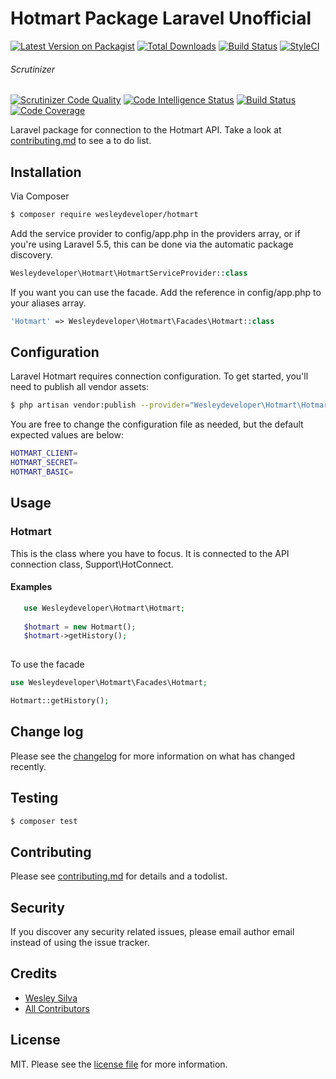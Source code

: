 # Hotmart Package Laravel Unofficial

[![Latest Version on Packagist][ico-version]][link-packagist]
[![Total Downloads][ico-downloads]][link-downloads]
[![Build Status][ico-travis]][link-travis]
[![StyleCI][ico-styleci]][link-styleci]
###### Scrutinizer
[![Scrutinizer Code Quality](https://scrutinizer-ci.com/g/wesleydeveloper/hotmart/badges/quality-score.png?b=master)](https://scrutinizer-ci.com/g/wesleydeveloper/hotmart/?branch=master)
[![Code Intelligence Status](https://scrutinizer-ci.com/g/wesleydeveloper/hotmart/badges/code-intelligence.svg?b=master)](https://scrutinizer-ci.com/code-intelligence)
[![Build Status](https://scrutinizer-ci.com/g/wesleydeveloper/hotmart/badges/build.png?b=master)](https://scrutinizer-ci.com/g/wesleydeveloper/hotmart/build-status/master)
[![Code Coverage](https://scrutinizer-ci.com/g/wesleydeveloper/hotmart/badges/coverage.png?b=master)](https://scrutinizer-ci.com/g/wesleydeveloper/hotmart/?branch=master)

Laravel package for connection to the Hotmart API. Take a look at [contributing.md](contributing.md) to see a to do list.

## Installation

Via Composer

``` bash
$ composer require wesleydeveloper/hotmart
```

Add the service provider to config/app.php in the providers array, or if you're using Laravel 5.5, this can be done via the automatic package discovery.
```php
Wesleydeveloper\Hotmart\HotmartServiceProvider::class
```
If you want you can use the facade. Add the reference in config/app.php to your aliases array.
```php
'Hotmart' => Wesleydeveloper\Hotmart\Facades\Hotmart::class
```
## Configuration
Laravel Hotmart requires connection configuration. To get started, you'll need to publish all vendor assets:
```bash
$ php artisan vendor:publish --provider="Wesleydeveloper\Hotmart\HotmartServiceProvider"
```
You are free to change the configuration file as needed, but the default expected values are below:
```bash
HOTMART_CLIENT=
HOTMART_SECRET=
HOTMART_BASIC=
```
## Usage
### Hotmart
This is the class where you have to focus. It is connected to the API connection class, Support\HotConnect.
#### Examples
```php
   use Wesleydeveloper\Hotmart\Hotmart;
   
   $hotmart = new Hotmart();
   $hotmart->getHistory();
   
```
To use the facade
```php
use Wesleydeveloper\Hotmart\Facades\Hotmart;

Hotmart::getHistory();
```
## Change log

Please see the [changelog](changelog.md) for more information on what has changed recently.

## Testing

``` bash
$ composer test
```

## Contributing

Please see [contributing.md](contributing.md) for details and a todolist.

## Security

If you discover any security related issues, please email author email instead of using the issue tracker.

## Credits

- [Wesley Silva][link-author]
- [All Contributors][link-contributors]

## License

MIT. Please see the [license file](license.md) for more information.

[ico-version]: https://img.shields.io/packagist/v/wesleydeveloper/hotmart.svg?style=flat-square
[ico-downloads]: https://img.shields.io/packagist/dt/wesleydeveloper/hotmart.svg?style=flat-square
[ico-travis]: https://img.shields.io/travis/wesleydeveloper/hotmart/master.svg?style=flat-square
[ico-styleci]: https://styleci.io/repos/197770792/shield

[link-packagist]: https://packagist.org/packages/wesleydeveloper/hotmart
[link-downloads]: https://packagist.org/packages/wesleydeveloper/hotmart
[link-travis]: https://travis-ci.org/wesleydeveloper/hotmart
[link-styleci]: https://styleci.io/repos/197770792/
[link-author]: https://github.com/wesleydeveloper
[link-contributors]: ../../contributors
